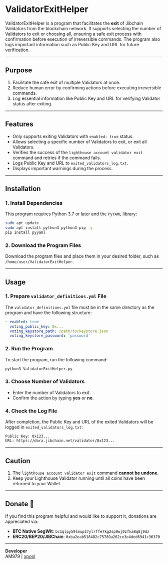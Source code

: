 
# ValidatorExitHelper

ValidatorExitHelper is a program that facilitates the **exit** of Jibchain Validators from the blockchain network. It supports selecting the number of Validators to exit or choosing all, ensuring a safe exit process with confirmation before execution of irreversible commands. The program also logs important information such as Public Key and URL for future verification.

---

## Purpose
1. Facilitate the safe exit of multiple Validators at once.
2. Reduce human error by confirming actions before executing irreversible commands.
3. Log essential information like Public Key and URL for verifying Validator status after exiting.

---

## Features
- Only supports exiting Validators with `enabled: true` status.
- Allows selecting a specific number of Validators to exit, or exit all Validators.
- Verifies the success of the `lighthouse account validator exit` command and retries if the command fails.
- Logs Public Key and URL to `exited_validators_log.txt`.
- Displays important warnings during the process.

---

## Installation

### 1. Install Dependencies
This program requires Python 3.7 or later and the `PyYAML` library:
```bash
sudo apt update
sudo apt install python3 python3-pip -y
pip install pyyaml
```

### 2. Download the Program Files
Download the program files and place them in your desired folder, such as `/home/user/ValidatorExitHelper`.

---

## Usage

### 1. Prepare `validator_definitions.yml` File
The `validator_definitions.yml` file must be in the same directory as the program and have the following structure:
```yaml
- enabled: true
  voting_public_key: 0x...
  voting_keystore_path: /path/to/keystore.json
  voting_keystore_password: 'password'
```

### 2. Run the Program
To start the program, run the following command:
```bash
python3 ValidatorExitHelper.py
```

### 3. Choose Number of Validators
- Enter the number of Validators to exit.
- Confirm the action by typing **yes** or **no**.

### 4. Check the Log File
After completion, the Public Key and URL of the exited Validators will be logged in `exited_validators_log.txt`:
```plaintext
Public Key: 0x123...
URL: https://dora.jibchain.net/validator/0x123...
```

---

## Caution
1. The `lighthouse account validator exit` command **cannot be undone**.
2. Keep your Lighthouse Validator running until all coins have been returned to your Wallet.

---

## Donate 💖
If you find this program helpful and would like to support it, donations are appreciated via:

- **BTC Native SegWit**: `bc1qlpy59lmup27ylrffe7kg2sp9wj0zfka8q8j9dz`
- **ERC20/BEP20/JIBChain**: `0xba2eab518482c75789a262ce3e4ded6941c36370`

---

**Developer**  
AM979 | [xpool](https://xpool.pw)
